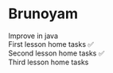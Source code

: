 # Brunoyam
Improve in java\
First lesson home tasks ✅\
Second lesson home tasks ✅\
Third lesson home tasks 
